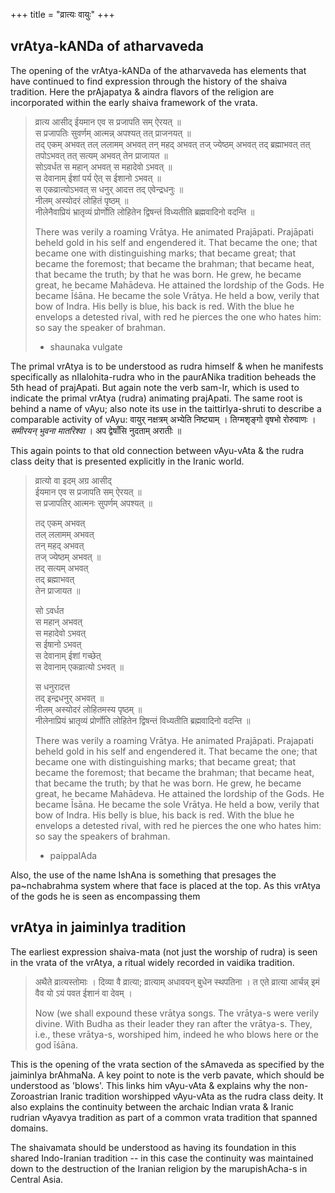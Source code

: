 +++
title = "व्रात्यः वायुः"
+++

## vrAtya-kANDa of atharvaveda
The opening of the vrAtya-kANDa of the atharvaveda has elements that have continued to find expression through the history of the shaiva tradition. Here the prAjapatya & aindra flavors of the religion are incorporated within the early shaiva framework of the vrata. 

> व्रात्य आसीद् ईयमान एव स प्रजापति सम् ऐरयत् ॥  
> स प्रजापतिः सुवर्णम् आत्मन्न् अपश्यत् तत् प्राजनयत् ॥  
> तद् एकम् अभवत् तल् ललामम् अभवत् तन् महद् अभवत् तज् ज्येष्ठम् अभवत् तद् ब्रह्माभवत् तत् तपोऽभवत् तत् सत्यम् अभवत् तेन प्राजायत ॥  
> सोऽवर्धत स महान् अभवत् स महादेवो ऽभवत् ॥  
> स देवानाम् ईशां पर्य ऐत् स ईशानो ऽभवत् ॥  
> स एकव्रात्योऽभवत् स धनुर् आदत्त तद् एवेन्द्रधनुः ॥  
> नीलम् अस्योदरं लोहितं पृष्ठम् ॥  
> नीलेनैवाप्रियं भ्रातृव्यं प्रोर्णोति लोहितेन द्विषन्तं विध्यतीति ब्रह्मवादिनो वदन्ति ॥
>
> There was verily a roaming Vrātya. He animated Prajāpati. Prajāpati beheld gold in his self and engendered it. That became the one; that became one with distinguishing marks; that became great; that became the foremost; that became the brahman; that became heat, that became the truth; by that he was born. He grew, he became great, he became Mahādeva. He attained the lordship of the Gods. He became Īśāna. He became the sole Vrātya. He held a bow, verily that bow of Indra. His belly is blue, his back is red. With the blue he envelops a detested rival, with red he pierces the one who hates him: so say the speaker of brahman.
> 
> - shaunaka vulgate

The primal vrAtya is to be understood as rudra himself & when he manifests specifically as nIlalohita-rudra who in the paurANika tradition beheads the 5th head of prajApati. But again note the verb sam-Ir, which is used to indicate the primal vrAtya (rudra) animating prajApati. The same root is behind a name of vAyu; also note its use in the taittirIya-shruti to describe a comparable activity of vAyu: वायुर् नक्षत्रम् अभ्येति निष्ट्याम् । तिग्मशृङ्गो वृषभो रोरुवाणः । *समीरयन् भुवना मातरिश्वा* । अप द्वेषाँसि नुदताम् अरातीः ॥

This again points to that old connection between vAyu-vAta & the rudra class deity that is presented explicitly in the Iranic world.

> व्रात्यो वा इदम् अग्र आसीद्  
> ईयमान एव स प्रजापति सम् ऐरयत् ॥  
> स प्रजापतिर् आत्मनः सुपर्णम् अपश्यत् ॥  
> 
> तद् एकम् अभवत्  
> तल् ललामम् अभवत्  
> तन् महद् अभवत्  
> तज् ज्येष्ठम् अभवत् ॥  
> तद् सत्यम् अभवत्  
> तद् ब्रह्माभवत्  
> तेन प्राजायत ॥ 
> 
> सो ऽवर्धत  
> स महान् अभवत्  
> स महादेवो ऽभवत्  
> स ईषानो ऽभवत्  
> स देवानाम् ईशां गच्छेत्  
> स देवानाम् एकव्रात्यो ऽभवत् ॥ 
> 
> स धनुरादत्त  
> तद् इन्द्रधनुर् अभवत् ॥  
> नीलम् अस्योदरं लोहितमस्य पृष्ठम् ॥  
> नीलेनाप्रियं भ्रातृव्यं प्रोर्णोति लोहितेन द्विषन्तं विध्यतीति ब्रह्मवादिनो वदन्ति ॥
> 
> There was verily a roaming Vrātya. He animated Prajāpati. Prajapati beheld gold in his self and engendered it. That became the one; that became one with distinguishing marks; that became great; that became the foremost; that became the brahman; that became heat, that became the truth; by that he was born. He grew, he became great, he became Mahādeva. He attained the lordship of the Gods. He became Īsāna. He became the sole Vrātya. He held a bow, verily that bow of Indra. His belly is blue, his back is red. With the blue he envelops a detested rival, with red he pierces the one who hates him: so say the speakers of brahman.
> 
> - paippalAda

Also, the use of the name IshAna is something that presages the pa~nchabrahma system where that face is placed at the top. As this vrAtya of the gods he is seen as encompassing them


## vrAtya in jaiminIya tradition
The earliest expression shaiva-mata (not just the worship of rudra) is seen in the vrata of the vrAtya, a ritual widely recorded in vaidika tradition.

> अथैते व्रात्यस्तोमाः । दिव्या वै व्रात्या; व्रात्याम् अधावयन् बुधेन स्थपतिना । त एते व्रात्या आर्चन्न् इमं वैव यो ऽयं पवत ईशानं वा देवम् ।
>
> Now (we shall expound these vrātya songs. The vrātya-s were verily divine. With Budha as their leader they ran after the vrātya-s. They, i.e., these vrātya-s, worshiped him, indeed he who blows here or the god īśāna.

This is the opening of the vrata section of the sAmaveda as specified by the jaiminIya brAhmaNa. A key point to note is the verb pavate, which should be understood as 'blows'. This links him vAyu-vAta & explains why the non-Zoroastrian Iranic tradition worshipped vAyu-vAta as the rudra class deity. It also explains the continuity between the archaic Indian vrata & Iranic rudrian vAyavya tradition as part of a common vrata tradition that spanned domains.

The shaivamata should be understood as having its foundation in this shared Indo-Iranian tradition -- in this case the continuity was maintained down to the destruction of the Iranian religion by the marupishAcha-s in Central Asia.


